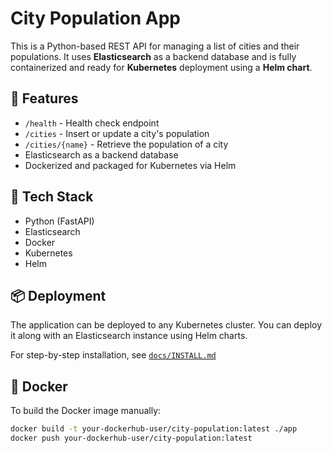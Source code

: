 # City Population App

This is a Python-based REST API for managing a list of cities and their populations. It uses **Elasticsearch** as a backend database and is fully containerized and ready for **Kubernetes** deployment using a **Helm chart**.

## 🔧 Features

- `/health` - Health check endpoint
- `/cities` - Insert or update a city's population
- `/cities/{name}` - Retrieve the population of a city
- Elasticsearch as a backend database
- Dockerized and packaged for Kubernetes via Helm

## 🚀 Tech Stack

- Python (FastAPI)
- Elasticsearch
- Docker
- Kubernetes
- Helm

## 📦 Deployment

The application can be deployed to any Kubernetes cluster. You can deploy it along with an Elasticsearch instance using Helm charts.

For step-by-step installation, see [`docs/INSTALL.md`](docs/INSTALL.md)

## 🐳 Docker

To build the Docker image manually:

```bash
docker build -t your-dockerhub-user/city-population:latest ./app
docker push your-dockerhub-user/city-population:latest
